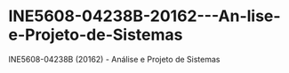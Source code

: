 # INE5608-04238B-20162---An-lise-e-Projeto-de-Sistemas
INE5608-04238B (20162) - Análise e Projeto de Sistemas
